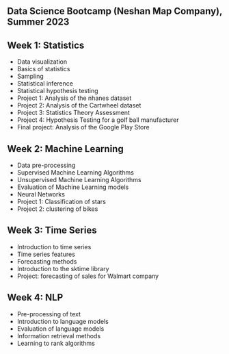 ## Data Science Bootcamp (Neshan Map Company), Summer 2023



## Week 1: Statistics

- Data visualization
- Basics of statistics
- Sampling
- Statistical inference
- Statistical hypothesis testing
- Project 1: Analysis of the nhanes dataset
- Project 2: Analysis of the Cartwheel dataset
- Project 3: Statistics Theory Assessment
- Project 4: Hypothesis Testing for a golf ball manufacturer
- Final project: Analysis of the Google Play Store

## Week 2: Machine Learning
- Data pre-processing
- Supervised Machine Learning Algorithms
- Unsupervised Machine Learning Algorithms
- Evaluation of Machine Learning models
- Neural Networks
- Project 1: Classification of stars
- Project 2: clustering of bikes

## Week 3: Time Series
- Introduction to time series
- Time series features
- Forecasting methods
- Introduction to the sktime library
- Project: forecasting of sales for Walmart company 

## Week 4: NLP
- Pre-processing of text
- Introduction to language models
- Evaluation of language models
- Information retrieval methods
- Learning to rank algorithms
